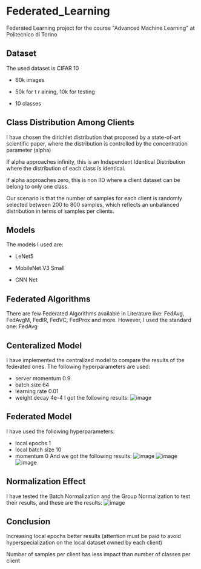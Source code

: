 # Federated_Learning
Federated Learning project for the course "Advanced Machine Learning" at Politecnico di Torino

## Dataset

The used dataset is CIFAR 10

- 60k images

- 50k for t r aining, 10k for testing

- 10 classes

## Class Distribution Among Clients

I have chosen the dirichlet distribution that proposed by a state-of-art scientific paper, where the distribution is controlled by the concentration parameter (alpha)

If alpha approaches infinity, this is an Independent Identical Distribution where the distribution of each class is identical.

If alpha approaches zero, this is non IID where a client dataset can be belong to only one class.

Our scenario is that the number of samples for each client is randomly selected between 200 to 800 samples, which reflects an unbalanced distribution in terms of samples per clients.

## Models

The models I used are:

- LeNet5

- MobileNet V3 Small

- CNN Net

## Federated Algorithms
There are few Federated Algorithms available in Literature like: FedAvg, FedAvgM, FedIR, FedVC, FedProx and more.
However, I used the standard one: FedAvg

## Centeralized Model
I have implemented the centralized model to compare the results of the federated ones.
The following hyperparameters are used:
- server momentum 0.9
- batch size 64
- learning rate 0.01
- weight decay 4e-4
I got the following results:
![image](https://user-images.githubusercontent.com/101885589/182191460-5b455127-0629-42ed-b02a-e3089d8b4dff.png)

## Federated Model
I have used the following hyperparameters:
- local epochs 1
- local batch size 10
- momentum 0
And we got the following results:
![image](https://user-images.githubusercontent.com/101885589/182191911-120cfe7c-8038-453d-ab59-530df621634b.png)
![image](https://user-images.githubusercontent.com/101885589/182192003-d3f81521-a63e-4475-b5c9-020507298f21.png)
![image](https://user-images.githubusercontent.com/101885589/182192100-f467fbda-80a3-42a2-864a-0b3a202375b1.png)

## Normalization Effect
I have tested the Batch Normalization and the Group Normalization to test their results, and these are the results:
![image](https://user-images.githubusercontent.com/101885589/182192429-9b1a5923-4db8-43e6-9dad-e95538ee6b7e.png)


## Conclusion
Increasing local epochs better results (attention must be paid to avoid hyperspecialization on the local dataset owned by each client)

Number of samples per client has less impact than number of classes per client
